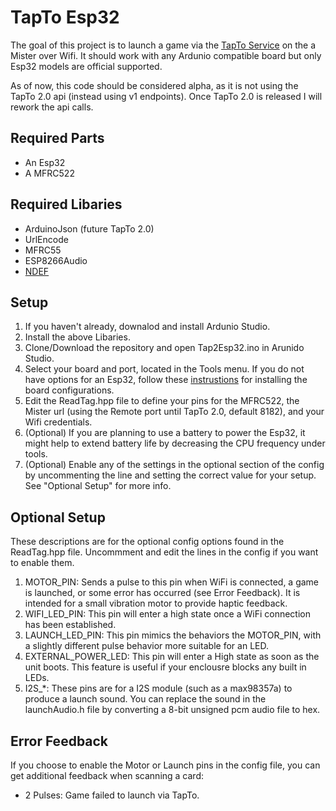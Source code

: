 # TapTo Esp32

The goal of this project is to launch a game via the [TapTo Service](https://github.com/TapToCommunity/tapto) on the a Mister over Wifi. It should work with any Ardunio compatible board but only Esp32 models are official supported.

As of now, this code should be considered alpha, as it is not using the TapTo 2.0 api (instead using v1 endpoints). Once TapTo 2.0 is released I will rework the api calls.

## Required Parts
* An Esp32
* A MFRC522

## Required Libaries
* ArduinoJson (future TapTo 2.0)
* UrlEncode
* MFRC55
* ESP8266Audio
* [NDEF](https://github.com/don/NDEF/tree/master)

## Setup
1. If you haven't already, downalod and install Ardunio Studio.
2. Install the above Libaries.
3. Clone/Download the repository and open Tap2Esp32.ino in Arunido Studio.
4. Select your board and port, located in the Tools menu. If you do not have options for an Esp32, follow these [instrustions](https://docs.sunfounder.com/projects/umsk/en/latest/03_esp32/esp32_start/03_install_esp32.html) for installing the board configurations.
5. Edit the ReadTag.hpp file to define your pins for the MFRC522, the Mister url (using the Remote port until TapTo 2.0, default 8182), and your Wifi credentials.
6. (Optional) If you are planning to use a battery to power the Esp32, it might help to extend battery life by decreasing the CPU frequency under tools.
7. (Optional) Enable any of the settings in the optional section of the config by uncommenting the line and setting the correct value for your setup. See "Optional Setup" for more info.

## Optional Setup
These descriptions are for the optional config options found in the ReadTag.hpp file. Uncommment and edit the lines in the config if you want to enable them.
1. MOTOR_PIN: Sends a pulse to this pin when WiFi is connected, a game is launched, or some error has occurred (see Error Feedback). It is intended for a small vibration motor to provide haptic feedback.
2. WIFI_LED_PIN: This pin will enter a high state once a WiFi connection has been established.
3. LAUNCH_LED_PIN: This pin mimics the behaviors the MOTOR_PIN, with a slightly different pulse behavior more suitable for an LED.
4. EXTERNAL_POWER_LED: This pin will enter a High state as soon as the unit boots. This feature is useful if your enclousre blocks any built in LEDs.
5. I2S_*: These pins are for a I2S module (such as a max98357a) to produce a launch sound. You can replace the sound in the launchAudio.h file by converting a 8-bit unsigned pcm audio file to hex.

## Error Feedback
If you choose to enable the Motor or Launch pins in the config file, you can get additional feedback when scanning a card:
* 2 Pulses: Game failed to launch via TapTo.
